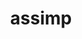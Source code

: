 ---
title: "assimp"
layout: cache
categories: [package, develop]
meta: {"compilers": ["gcc@11.1.0", "gcc@11.4.0", "gcc@13.2.0"], "num_specs": 120, "num_specs_by_stack": {"data-vis-sdk": 66, "e4s": 3, "hep": 51, "root": 120}, "oss": ["ubuntu20.04", "ubuntu22.04", "ubuntu24.04"], "platforms": ["linux"], "stacks": ["data-vis-sdk", "e4s", "hep", "root"], "targets": ["x86_64_v3"], "versions": ["5.4.3", "6.0.2"]}
spec_details: [{"compiler": "gcc@11.4.0", "hash": "25hrzxwp2kjblin65lrwahblnx3fjy7m", "os": "ubuntu22.04", "platform": "linux", "size": "-", "stacks": ["hep", "root"], "target": "x86_64_v3", "variants": ["build_system=cmake", "build_type=Release", "generator=make", "~ipo", "+shared"], "versions": ["5.4.3"]}, {"compiler": "gcc@11.1.0", "hash": "2joqajj74s3r7qavcutaeyhrhlyvfh2f", "os": "ubuntu20.04", "platform": "linux", "size": "-", "stacks": ["data-vis-sdk", "root"], "target": "x86_64_v3", "variants": ["build_system=cmake", "build_type=Release", "generator=make", "~ipo", "+shared"], "versions": ["5.4.3"]}, {"compiler": "gcc@11.1.0", "hash": "2ksgiajxxjunifrc24euzf44ukofbsbh", "os": "ubuntu20.04", "platform": "linux", "size": "-", "stacks": ["data-vis-sdk", "root"], "target": "x86_64_v3", "variants": ["build_system=cmake", "build_type=Release", "generator=make", "~ipo", "+shared"], "versions": ["5.4.3"]}, {"compiler": "gcc@11.4.0", "hash": "2kt3fwieb3bmr2kfcf4bmmvvlfu5cmix", "os": "ubuntu22.04", "platform": "linux", "size": "-", "stacks": ["e4s", "root"], "target": "x86_64_v3", "variants": ["build_system=cmake", "build_type=Release", "generator=make", "~ipo", "+shared"], "versions": ["6.0.2"]}, {"compiler": "gcc@11.4.0", "hash": "2ymrssodafv7rqsjh6w4zjqp7swg2z5q", "os": "ubuntu22.04", "platform": "linux", "size": "-", "stacks": ["e4s", "root"], "target": "x86_64_v3", "variants": ["build_system=cmake", "build_type=Release", "generator=make", "~ipo", "+shared"], "versions": ["6.0.2"]}, {"compiler": "gcc@11.1.0", "hash": "2zzhkgpj2jjryzya2icxgkjsikzv6tis", "os": "ubuntu20.04", "platform": "linux", "size": "-", "stacks": ["data-vis-sdk", "root"], "target": "x86_64_v3", "variants": ["build_system=cmake", "build_type=Release", "generator=make", "~ipo", "+shared"], "versions": ["5.4.3"]}, {"compiler": "gcc@11.1.0", "hash": "36hojyqd2rlow427rirvfg72wovn5b3o", "os": "ubuntu20.04", "platform": "linux", "size": "-", "stacks": ["data-vis-sdk", "root"], "target": "x86_64_v3", "variants": ["build_system=cmake", "build_type=Release", "generator=make", "~ipo", "+shared"], "versions": ["5.4.3"]}, {"compiler": "gcc@11.1.0", "hash": "3mzekvtuvwx6h575cpgvck2efs5tfs23", "os": "ubuntu20.04", "platform": "linux", "size": "-", "stacks": ["data-vis-sdk", "root"], "target": "x86_64_v3", "variants": ["build_system=cmake", "build_type=Release", "generator=make", "~ipo", "+shared"], "versions": ["5.4.3"]}, {"compiler": "gcc@11.4.0", "hash": "3q3emajomm732suthyznq5raoo2bv55m", "os": "ubuntu22.04", "platform": "linux", "size": "-", "stacks": ["hep", "root"], "target": "x86_64_v3", "variants": ["build_system=cmake", "build_type=Release", "generator=make", "~ipo", "+shared"], "versions": ["5.4.3"]}, {"compiler": "gcc@11.1.0", "hash": "3ukfb4lihhjl63iygmgvybw4dnonvnlg", "os": "ubuntu20.04", "platform": "linux", "size": "-", "stacks": ["data-vis-sdk", "root"], "target": "x86_64_v3", "variants": ["build_system=cmake", "build_type=Release", "generator=make", "~ipo", "+shared"], "versions": ["5.4.3"]}, {"compiler": "gcc@13.2.0", "hash": "43lsgfwj6j5sabpfkzbr2xx36obcfzh6", "os": "ubuntu24.04", "platform": "linux", "size": "-", "stacks": ["hep", "root"], "target": "x86_64_v3", "variants": ["build_system=cmake", "build_type=Release", "generator=make", "~ipo", "+shared"], "versions": ["5.4.3"]}, {"compiler": "gcc@11.1.0", "hash": "4axe4v6tq4awoyyojdf6sklgyutadbr4", "os": "ubuntu20.04", "platform": "linux", "size": "-", "stacks": ["data-vis-sdk", "root"], "target": "x86_64_v3", "variants": ["build_system=cmake", "build_type=Release", "generator=make", "~ipo", "+shared"], "versions": ["5.4.3"]}, {"compiler": "gcc@11.1.0", "hash": "4nqvdbsepzyhrdc6yhx3mxo4ywumpqtc", "os": "ubuntu20.04", "platform": "linux", "size": "-", "stacks": ["data-vis-sdk", "root"], "target": "x86_64_v3", "variants": ["build_system=cmake", "build_type=Release", "generator=make", "~ipo", "+shared"], "versions": ["5.4.3"]}, {"compiler": "gcc@11.1.0", "hash": "4ynjwazzei6747pwgxpgnkg2ofnkjka2", "os": "ubuntu20.04", "platform": "linux", "size": "-", "stacks": ["data-vis-sdk", "root"], "target": "x86_64_v3", "variants": ["build_system=cmake", "build_type=Release", "generator=make", "~ipo", "+shared"], "versions": ["5.4.3"]}, {"compiler": "gcc@11.1.0", "hash": "55y55lgecu6matjg3ngomqrbwijewp7y", "os": "ubuntu20.04", "platform": "linux", "size": "-", "stacks": ["data-vis-sdk", "root"], "target": "x86_64_v3", "variants": ["build_system=cmake", "build_type=Release", "generator=make", "~ipo", "+shared"], "versions": ["5.4.3"]}, {"compiler": "gcc@11.1.0", "hash": "5gllw2rea26xbes3yyzlbhpj5mxnavue", "os": "ubuntu20.04", "platform": "linux", "size": "-", "stacks": ["data-vis-sdk", "root"], "target": "x86_64_v3", "variants": ["build_system=cmake", "build_type=Release", "generator=make", "~ipo", "+shared"], "versions": ["5.4.3"]}, {"compiler": "gcc@11.4.0", "hash": "5n6wpdzda3nztswnr3fqznsqr3ghjx3q", "os": "ubuntu22.04", "platform": "linux", "size": "-", "stacks": ["hep", "root"], "target": "x86_64_v3", "variants": ["build_system=cmake", "build_type=Release", "generator=make", "~ipo", "+shared"], "versions": ["5.4.3"]}, {"compiler": "gcc@11.4.0", "hash": "5t2pceklgfajbjich5pcy4tvy2eltc6e", "os": "ubuntu22.04", "platform": "linux", "size": "-", "stacks": ["hep", "root"], "target": "x86_64_v3", "variants": ["build_system=cmake", "build_type=Release", "generator=make", "~ipo", "+shared"], "versions": ["5.4.3"]}, {"compiler": "gcc@11.1.0", "hash": "5zf7k3wlcdcvxfwn4amfph5phaksqi5j", "os": "ubuntu20.04", "platform": "linux", "size": "-", "stacks": ["data-vis-sdk", "root"], "target": "x86_64_v3", "variants": ["build_system=cmake", "build_type=Release", "generator=make", "~ipo", "+shared"], "versions": ["5.4.3"]}, {"compiler": "gcc@13.2.0", "hash": "6joaesvbcy4wqo6s33qr2yz57xjf3vbu", "os": "ubuntu24.04", "platform": "linux", "size": "-", "stacks": ["hep", "root"], "target": "x86_64_v3", "variants": ["build_system=cmake", "build_type=Release", "generator=make", "~ipo", "+shared"], "versions": ["6.0.2"]}, {"compiler": "gcc@11.4.0", "hash": "6povyowf4ri3tgxvx5wssidnescpbazp", "os": "ubuntu22.04", "platform": "linux", "size": "-", "stacks": ["hep", "root"], "target": "x86_64_v3", "variants": ["build_system=cmake", "build_type=Release", "generator=make", "~ipo", "+shared"], "versions": ["6.0.2"]}, {"compiler": "gcc@11.1.0", "hash": "76qqk243o6ytrjavdulc5yifs7mnpubh", "os": "ubuntu20.04", "platform": "linux", "size": "-", "stacks": ["data-vis-sdk", "root"], "target": "x86_64_v3", "variants": ["build_system=cmake", "build_type=Release", "generator=make", "~ipo", "+shared"], "versions": ["5.4.3"]}, {"compiler": "gcc@11.4.0", "hash": "7e7rpetseur7rdz4rijp53qfgkwhvopk", "os": "ubuntu22.04", "platform": "linux", "size": "-", "stacks": ["hep", "root"], "target": "x86_64_v3", "variants": ["build_system=cmake", "build_type=Release", "generator=make", "~ipo", "+shared"], "versions": ["5.4.3"]}, {"compiler": "gcc@13.2.0", "hash": "7k2dkyki7bvh4ttdvvpz7i6rtnxhg4qm", "os": "ubuntu24.04", "platform": "linux", "size": "-", "stacks": ["hep", "root"], "target": "x86_64_v3", "variants": ["build_system=cmake", "build_type=Release", "generator=make", "~ipo", "+shared"], "versions": ["6.0.2"]}, {"compiler": "gcc@11.1.0", "hash": "7qayya7edtocbximafrryn5boqfl2sl5", "os": "ubuntu20.04", "platform": "linux", "size": "-", "stacks": ["data-vis-sdk", "root"], "target": "x86_64_v3", "variants": ["build_system=cmake", "build_type=Release", "generator=make", "~ipo", "+shared"], "versions": ["5.4.3"]}, {"compiler": "gcc@11.1.0", "hash": "7r7ysvclecznb333znpv5qtuoehsbh3v", "os": "ubuntu20.04", "platform": "linux", "size": "-", "stacks": ["data-vis-sdk", "root"], "target": "x86_64_v3", "variants": ["build_system=cmake", "build_type=Release", "generator=make", "~ipo", "+shared"], "versions": ["5.4.3"]}, {"compiler": "gcc@11.1.0", "hash": "7t7p3gaow665hetthanqj76l7xsvaa2q", "os": "ubuntu20.04", "platform": "linux", "size": "-", "stacks": ["data-vis-sdk", "root"], "target": "x86_64_v3", "variants": ["build_system=cmake", "build_type=Release", "generator=make", "~ipo", "+shared"], "versions": ["5.4.3"]}, {"compiler": "gcc@11.4.0", "hash": "7xu6hgtoe6vp25qtu5hpg42dzg3wakbb", "os": "ubuntu22.04", "platform": "linux", "size": "-", "stacks": ["hep", "root"], "target": "x86_64_v3", "variants": ["build_system=cmake", "build_type=Release", "generator=make", "~ipo", "+shared"], "versions": ["5.4.3"]}, {"compiler": "gcc@13.2.0", "hash": "a2uwcafba2k4a5y2om5s5qmjndr5on4u", "os": "ubuntu24.04", "platform": "linux", "size": "-", "stacks": ["hep", "root"], "target": "x86_64_v3", "variants": ["build_system=cmake", "build_type=Release", "generator=make", "~ipo", "+shared"], "versions": ["5.4.3"]}, {"compiler": "gcc@11.1.0", "hash": "a3d55oi4lmerfrknd74hgthyzi5cxyjr", "os": "ubuntu20.04", "platform": "linux", "size": "-", "stacks": ["data-vis-sdk", "root"], "target": "x86_64_v3", "variants": ["build_system=cmake", "build_type=Release", "generator=make", "~ipo", "+shared"], "versions": ["5.4.3"]}, {"compiler": "gcc@11.1.0", "hash": "aa6hpluxjmj65nygpqpprxvfk7r2y6za", "os": "ubuntu20.04", "platform": "linux", "size": "-", "stacks": ["data-vis-sdk", "root"], "target": "x86_64_v3", "variants": ["build_system=cmake", "build_type=Release", "generator=make", "~ipo", "+shared"], "versions": ["5.4.3"]}, {"compiler": "gcc@11.1.0", "hash": "aghkqxeqxbqsy2vz3ph25xu6kw5rxr7m", "os": "ubuntu20.04", "platform": "linux", "size": "-", "stacks": ["data-vis-sdk", "root"], "target": "x86_64_v3", "variants": ["build_system=cmake", "build_type=Release", "generator=make", "~ipo", "+shared"], "versions": ["5.4.3"]}, {"compiler": "gcc@11.4.0", "hash": "agssewrzoxtoolc53mclbv35mvs4xe5n", "os": "ubuntu22.04", "platform": "linux", "size": "-", "stacks": ["hep", "root"], "target": "x86_64_v3", "variants": ["build_system=cmake", "build_type=Release", "generator=make", "~ipo", "+shared"], "versions": ["6.0.2"]}, {"compiler": "gcc@11.1.0", "hash": "agzerkhwm7hcp6dx24efsllc3dz5nvyo", "os": "ubuntu20.04", "platform": "linux", "size": "-", "stacks": ["data-vis-sdk", "root"], "target": "x86_64_v3", "variants": ["build_system=cmake", "build_type=Release", "generator=make", "~ipo", "+shared"], "versions": ["5.4.3"]}, {"compiler": "gcc@11.4.0", "hash": "ak7pls3t2adfmaidc7fkyv6j6x43tmn7", "os": "ubuntu22.04", "platform": "linux", "size": "-", "stacks": ["hep", "root"], "target": "x86_64_v3", "variants": ["build_system=cmake", "build_type=Release", "generator=make", "~ipo", "+shared"], "versions": ["5.4.3"]}, {"compiler": "gcc@11.4.0", "hash": "anbl4wc7wsffec566rvzdkfdsjmrcz2o", "os": "ubuntu22.04", "platform": "linux", "size": "-", "stacks": ["hep", "root"], "target": "x86_64_v3", "variants": ["build_system=cmake", "build_type=Release", "generator=make", "~ipo", "+shared"], "versions": ["5.4.3"]}, {"compiler": "gcc@13.2.0", "hash": "b2hpn6d5dzm4fnpwdmnoma677oycrsup", "os": "ubuntu24.04", "platform": "linux", "size": "-", "stacks": ["hep", "root"], "target": "x86_64_v3", "variants": ["build_system=cmake", "build_type=Release", "generator=make", "~ipo", "+shared"], "versions": ["5.4.3"]}, {"compiler": "gcc@11.1.0", "hash": "btfh4et3odnh446plslwwx3fisl4bwgc", "os": "ubuntu20.04", "platform": "linux", "size": "-", "stacks": ["data-vis-sdk", "root"], "target": "x86_64_v3", "variants": ["build_system=cmake", "build_type=Release", "generator=make", "~ipo", "+shared"], "versions": ["5.4.3"]}, {"compiler": "gcc@11.1.0", "hash": "bz6gitqmrkhw5maizdi3zzobnoxxfy26", "os": "ubuntu20.04", "platform": "linux", "size": "-", "stacks": ["data-vis-sdk", "root"], "target": "x86_64_v3", "variants": ["build_system=cmake", "build_type=Release", "generator=make", "~ipo", "+shared"], "versions": ["5.4.3"]}, {"compiler": "gcc@11.1.0", "hash": "caveqy2iqf4slgbqcsctjq32fylbvqmv", "os": "ubuntu20.04", "platform": "linux", "size": "-", "stacks": ["data-vis-sdk", "root"], "target": "x86_64_v3", "variants": ["build_system=cmake", "build_type=Release", "generator=make", "~ipo", "+shared"], "versions": ["5.4.3"]}, {"compiler": "gcc@11.4.0", "hash": "cgwgvs73wxeevja6zrwhmdhogj4qmic4", "os": "ubuntu22.04", "platform": "linux", "size": "-", "stacks": ["hep", "root"], "target": "x86_64_v3", "variants": ["build_system=cmake", "build_type=Release", "generator=make", "~ipo", "+shared"], "versions": ["5.4.3"]}, {"compiler": "gcc@13.2.0", "hash": "cwkrmea6wsljdwjx3bwfbyeo4aufrdpt", "os": "ubuntu24.04", "platform": "linux", "size": "-", "stacks": ["hep", "root"], "target": "x86_64_v3", "variants": ["build_system=cmake", "build_type=Release", "generator=make", "~ipo", "+shared"], "versions": ["6.0.2"]}, {"compiler": "gcc@11.1.0", "hash": "diprittrf5bqrsymdom5vy56wpoz4d4x", "os": "ubuntu20.04", "platform": "linux", "size": "-", "stacks": ["data-vis-sdk", "root"], "target": "x86_64_v3", "variants": ["build_system=cmake", "build_type=Release", "generator=make", "~ipo", "+shared"], "versions": ["5.4.3"]}, {"compiler": "gcc@11.4.0", "hash": "dmf5gfdomib5geywgb6kihtdwfeqtkpx", "os": "ubuntu22.04", "platform": "linux", "size": "-", "stacks": ["hep", "root"], "target": "x86_64_v3", "variants": ["build_system=cmake", "build_type=Release", "generator=make", "~ipo", "+shared"], "versions": ["5.4.3"]}, {"compiler": "gcc@11.4.0", "hash": "dxyouuxha6idyfo2o6jzvinf42uuqqq6", "os": "ubuntu22.04", "platform": "linux", "size": "-", "stacks": ["hep", "root"], "target": "x86_64_v3", "variants": ["build_system=cmake", "build_type=Release", "generator=make", "~ipo", "+shared"], "versions": ["5.4.3"]}, {"compiler": "gcc@11.1.0", "hash": "ef5zlzwos5pvlvuiqw37l6ujcwd6w6cu", "os": "ubuntu20.04", "platform": "linux", "size": "-", "stacks": ["data-vis-sdk", "root"], "target": "x86_64_v3", "variants": ["build_system=cmake", "build_type=Release", "generator=make", "~ipo", "+shared"], "versions": ["5.4.3"]}, {"compiler": "gcc@11.1.0", "hash": "egaieefwbtmjfn57fwfjxiyqkxon3yul", "os": "ubuntu20.04", "platform": "linux", "size": "-", "stacks": ["data-vis-sdk", "root"], "target": "x86_64_v3", "variants": ["build_system=cmake", "build_type=Release", "generator=make", "~ipo", "+shared"], "versions": ["5.4.3"]}, {"compiler": "gcc@11.1.0", "hash": "f4m2uuwaqkde3vknm2rmjdjdjmwzawgx", "os": "ubuntu20.04", "platform": "linux", "size": "-", "stacks": ["data-vis-sdk", "root"], "target": "x86_64_v3", "variants": ["build_system=cmake", "build_type=Release", "generator=make", "~ipo", "+shared"], "versions": ["5.4.3"]}, {"compiler": "gcc@11.1.0", "hash": "ferw2tuibzxtcgfer2cmqiiekot373zx", "os": "ubuntu20.04", "platform": "linux", "size": "-", "stacks": ["data-vis-sdk", "root"], "target": "x86_64_v3", "variants": ["build_system=cmake", "build_type=Release", "generator=make", "~ipo", "+shared"], "versions": ["5.4.3"]}, {"compiler": "gcc@13.2.0", "hash": "fkemjuutxbxfx73kdhd4dy6h552sjejd", "os": "ubuntu24.04", "platform": "linux", "size": "-", "stacks": ["hep", "root"], "target": "x86_64_v3", "variants": ["build_system=cmake", "build_type=Release", "generator=make", "~ipo", "+shared"], "versions": ["5.4.3"]}, {"compiler": "gcc@11.4.0", "hash": "fmj2uccsoez3k7kk6kn7dde67hmnfzl4", "os": "ubuntu22.04", "platform": "linux", "size": "-", "stacks": ["hep", "root"], "target": "x86_64_v3", "variants": ["build_system=cmake", "build_type=Release", "generator=make", "~ipo", "+shared"], "versions": ["5.4.3"]}, {"compiler": "gcc@11.4.0", "hash": "fr7hcvwmynmrrws2zl3zogqwkml473bk", "os": "ubuntu22.04", "platform": "linux", "size": "-", "stacks": ["hep", "root"], "target": "x86_64_v3", "variants": ["build_system=cmake", "build_type=Release", "generator=make", "~ipo", "+shared"], "versions": ["5.4.3"]}, {"compiler": "gcc@11.4.0", "hash": "fyadtflijtlphljbw2ckavcjkhwpkzag", "os": "ubuntu22.04", "platform": "linux", "size": "-", "stacks": ["hep", "root"], "target": "x86_64_v3", "variants": ["build_system=cmake", "build_type=Release", "generator=make", "~ipo", "+shared"], "versions": ["5.4.3"]}, {"compiler": "gcc@11.1.0", "hash": "fyha6fhul7a26hmlobqkqmjrp7lx5eo2", "os": "ubuntu20.04", "platform": "linux", "size": "-", "stacks": ["data-vis-sdk", "root"], "target": "x86_64_v3", "variants": ["build_system=cmake", "build_type=Release", "generator=make", "~ipo", "+shared"], "versions": ["5.4.3"]}, {"compiler": "gcc@11.4.0", "hash": "h4vgz2ovh464qftfenxopgpgfhdn65hg", "os": "ubuntu22.04", "platform": "linux", "size": "-", "stacks": ["hep", "root"], "target": "x86_64_v3", "variants": ["build_system=cmake", "build_type=Release", "generator=make", "~ipo", "+shared"], "versions": ["5.4.3"]}, {"compiler": "gcc@11.1.0", "hash": "hbbkzm5lefamivjocig3i24j3kkv23bo", "os": "ubuntu20.04", "platform": "linux", "size": "-", "stacks": ["data-vis-sdk", "root"], "target": "x86_64_v3", "variants": ["build_system=cmake", "build_type=Release", "generator=make", "~ipo", "+shared"], "versions": ["5.4.3"]}, {"compiler": "gcc@11.4.0", "hash": "hfssuro2isoyp3upp6voqbg3ehnejinx", "os": "ubuntu22.04", "platform": "linux", "size": "-", "stacks": ["hep", "root"], "target": "x86_64_v3", "variants": ["build_system=cmake", "build_type=Release", "generator=make", "~ipo", "+shared"], "versions": ["5.4.3"]}, {"compiler": "gcc@11.1.0", "hash": "hvdphnouztvn6y6nibnzufizpt57crmp", "os": "ubuntu20.04", "platform": "linux", "size": "-", "stacks": ["data-vis-sdk", "root"], "target": "x86_64_v3", "variants": ["build_system=cmake", "build_type=Release", "generator=make", "~ipo", "+shared"], "versions": ["5.4.3"]}, {"compiler": "gcc@11.1.0", "hash": "iud3hfs2t675cpr3ezplgot5omsk3pbr", "os": "ubuntu20.04", "platform": "linux", "size": "-", "stacks": ["data-vis-sdk", "root"], "target": "x86_64_v3", "variants": ["build_system=cmake", "build_type=Release", "generator=make", "~ipo", "+shared"], "versions": ["5.4.3"]}, {"compiler": "gcc@11.1.0", "hash": "iyqv6xra4eaganvjvp6jryh5grgjeitm", "os": "ubuntu20.04", "platform": "linux", "size": "-", "stacks": ["data-vis-sdk", "root"], "target": "x86_64_v3", "variants": ["build_system=cmake", "build_type=Release", "generator=make", "~ipo", "+shared"], "versions": ["5.4.3"]}, {"compiler": "gcc@11.1.0", "hash": "jaxmi5vsv2bonulqpxjc4nz2pph7rh46", "os": "ubuntu20.04", "platform": "linux", "size": "-", "stacks": ["data-vis-sdk", "root"], "target": "x86_64_v3", "variants": ["build_system=cmake", "build_type=Release", "generator=make", "~ipo", "+shared"], "versions": ["5.4.3"]}, {"compiler": "gcc@11.4.0", "hash": "jwzxyifpxdewm3th2t7p5hvfcnmk6wgy", "os": "ubuntu22.04", "platform": "linux", "size": "-", "stacks": ["hep", "root"], "target": "x86_64_v3", "variants": ["build_system=cmake", "build_type=Release", "generator=make", "~ipo", "+shared"], "versions": ["5.4.3"]}, {"compiler": "gcc@13.2.0", "hash": "kamlyqwl35rtpj5z3tbtrreh2u5alabm", "os": "ubuntu24.04", "platform": "linux", "size": "-", "stacks": ["hep", "root"], "target": "x86_64_v3", "variants": ["build_system=cmake", "build_type=Release", "generator=make", "~ipo", "+shared"], "versions": ["6.0.2"]}, {"compiler": "gcc@11.4.0", "hash": "l2xky2syflunzyhsrrrrxoapiqoih3va", "os": "ubuntu22.04", "platform": "linux", "size": "-", "stacks": ["hep", "root"], "target": "x86_64_v3", "variants": ["build_system=cmake", "build_type=Release", "generator=make", "~ipo", "+shared"], "versions": ["5.4.3"]}, {"compiler": "gcc@11.4.0", "hash": "lfvzqysoperloebba2wkn7f3uisxk3bp", "os": "ubuntu22.04", "platform": "linux", "size": "-", "stacks": ["hep", "root"], "target": "x86_64_v3", "variants": ["build_system=cmake", "build_type=Release", "generator=make", "~ipo", "+shared"], "versions": ["5.4.3"]}, {"compiler": "gcc@11.1.0", "hash": "livvd7ycrioo4dr4lgbpymuu4k7nl5c6", "os": "ubuntu20.04", "platform": "linux", "size": "-", "stacks": ["data-vis-sdk", "root"], "target": "x86_64_v3", "variants": ["build_system=cmake", "build_type=Release", "generator=make", "~ipo", "+shared"], "versions": ["5.4.3"]}, {"compiler": "gcc@13.2.0", "hash": "ll53ykjgap3qj6ebinasaed2zltxop5j", "os": "ubuntu24.04", "platform": "linux", "size": "-", "stacks": ["hep", "root"], "target": "x86_64_v3", "variants": ["build_system=cmake", "build_type=Release", "generator=make", "~ipo", "+shared"], "versions": ["5.4.3"]}, {"compiler": "gcc@11.1.0", "hash": "lqo65rhja653i2bc733ucnlhi77f6rgw", "os": "ubuntu20.04", "platform": "linux", "size": "-", "stacks": ["data-vis-sdk", "root"], "target": "x86_64_v3", "variants": ["build_system=cmake", "build_type=Release", "generator=make", "~ipo", "+shared"], "versions": ["5.4.3"]}, {"compiler": "gcc@11.4.0", "hash": "m2cnjmodfoh37u6yn5qe2ozmtdxja3d5", "os": "ubuntu22.04", "platform": "linux", "size": "-", "stacks": ["hep", "root"], "target": "x86_64_v3", "variants": ["build_system=cmake", "build_type=Release", "generator=make", "~ipo", "+shared"], "versions": ["5.4.3"]}, {"compiler": "gcc@13.2.0", "hash": "m2w6k6ic5hm3sjiteg4o7k7s6vmq7f6g", "os": "ubuntu24.04", "platform": "linux", "size": "-", "stacks": ["hep", "root"], "target": "x86_64_v3", "variants": ["build_system=cmake", "build_type=Release", "generator=make", "~ipo", "+shared"], "versions": ["5.4.3"]}, {"compiler": "gcc@11.1.0", "hash": "mskevrsr7pf56k3wnir6bmrsfcnpfgjc", "os": "ubuntu20.04", "platform": "linux", "size": "-", "stacks": ["data-vis-sdk", "root"], "target": "x86_64_v3", "variants": ["build_system=cmake", "build_type=Release", "generator=make", "~ipo", "+shared"], "versions": ["5.4.3"]}, {"compiler": "gcc@13.2.0", "hash": "nhc3aplf7xqlvzax4qxsfw24cfcormyx", "os": "ubuntu24.04", "platform": "linux", "size": "-", "stacks": ["hep", "root"], "target": "x86_64_v3", "variants": ["build_system=cmake", "build_type=Release", "generator=make", "~ipo", "+shared"], "versions": ["6.0.2"]}, {"compiler": "gcc@11.1.0", "hash": "nioua4icyhat2q2nu54zlhwfifoualpy", "os": "ubuntu20.04", "platform": "linux", "size": "-", "stacks": ["data-vis-sdk", "root"], "target": "x86_64_v3", "variants": ["build_system=cmake", "build_type=Release", "generator=make", "~ipo", "+shared"], "versions": ["5.4.3"]}, {"compiler": "gcc@13.2.0", "hash": "nlfcyqfazpwulcphx5mrtb2auwci34b3", "os": "ubuntu24.04", "platform": "linux", "size": "-", "stacks": ["hep", "root"], "target": "x86_64_v3", "variants": ["build_system=cmake", "build_type=Release", "generator=make", "~ipo", "+shared"], "versions": ["5.4.3"]}, {"compiler": "gcc@11.4.0", "hash": "nmacgn4ahyolmf45a6yx2cv6f4p45sut", "os": "ubuntu22.04", "platform": "linux", "size": "-", "stacks": ["hep", "root"], "target": "x86_64_v3", "variants": ["build_system=cmake", "build_type=Release", "generator=make", "~ipo", "+shared"], "versions": ["5.4.3"]}, {"compiler": "gcc@11.1.0", "hash": "nrfkunzz5oxn45xhtyn5m256mh3ld5tb", "os": "ubuntu20.04", "platform": "linux", "size": "-", "stacks": ["data-vis-sdk", "root"], "target": "x86_64_v3", "variants": ["build_system=cmake", "build_type=Release", "generator=make", "~ipo", "+shared"], "versions": ["5.4.3"]}, {"compiler": "gcc@11.4.0", "hash": "ohct4qtdjf2d33kqlyjyxb63vywyx3e4", "os": "ubuntu22.04", "platform": "linux", "size": "-", "stacks": ["hep", "root"], "target": "x86_64_v3", "variants": ["build_system=cmake", "build_type=Release", "generator=make", "~ipo", "+shared"], "versions": ["5.4.3"]}, {"compiler": "gcc@11.4.0", "hash": "olna3wsdn33m2aixlie7qyqslpe7hyqz", "os": "ubuntu22.04", "platform": "linux", "size": "-", "stacks": ["hep", "root"], "target": "x86_64_v3", "variants": ["build_system=cmake", "build_type=Release", "generator=make", "~ipo", "+shared"], "versions": ["6.0.2"]}, {"compiler": "gcc@11.1.0", "hash": "onmnnmoesspij5ikymralpf7xhniz5es", "os": "ubuntu20.04", "platform": "linux", "size": "-", "stacks": ["data-vis-sdk", "root"], "target": "x86_64_v3", "variants": ["build_system=cmake", "build_type=Release", "generator=make", "~ipo", "+shared"], "versions": ["5.4.3"]}, {"compiler": "gcc@13.2.0", "hash": "orf7ywabgrkuqq4wbbxy6cqe2s4qtpbj", "os": "ubuntu24.04", "platform": "linux", "size": "-", "stacks": ["hep", "root"], "target": "x86_64_v3", "variants": ["build_system=cmake", "build_type=Release", "generator=make", "~ipo", "+shared"], "versions": ["5.4.3"]}, {"compiler": "gcc@11.1.0", "hash": "otrsaf6p22grvfep2ofaqlndcd727ydm", "os": "ubuntu20.04", "platform": "linux", "size": "-", "stacks": ["data-vis-sdk", "root"], "target": "x86_64_v3", "variants": ["build_system=cmake", "build_type=Release", "generator=make", "~ipo", "+shared"], "versions": ["5.4.3"]}, {"compiler": "gcc@11.1.0", "hash": "ouxyltmdz4hjqghp3h64gpxy6pce3xhk", "os": "ubuntu20.04", "platform": "linux", "size": "-", "stacks": ["data-vis-sdk", "root"], "target": "x86_64_v3", "variants": ["build_system=cmake", "build_type=Release", "generator=make", "~ipo", "+shared"], "versions": ["5.4.3"]}, {"compiler": "gcc@11.1.0", "hash": "ouzkqpjiszadfubf6x5etgxrqtw4gi7b", "os": "ubuntu20.04", "platform": "linux", "size": "-", "stacks": ["data-vis-sdk", "root"], "target": "x86_64_v3", "variants": ["build_system=cmake", "build_type=Release", "generator=make", "~ipo", "+shared"], "versions": ["5.4.3"]}, {"compiler": "gcc@11.1.0", "hash": "oy2x4iuvxg24ffesazqqb7pml73mkeju", "os": "ubuntu20.04", "platform": "linux", "size": "-", "stacks": ["data-vis-sdk", "root"], "target": "x86_64_v3", "variants": ["build_system=cmake", "build_type=Release", "generator=make", "~ipo", "+shared"], "versions": ["5.4.3"]}, {"compiler": "gcc@11.1.0", "hash": "plmqgyz7iubfp2tprerc6srs7uadkxrk", "os": "ubuntu20.04", "platform": "linux", "size": "-", "stacks": ["data-vis-sdk", "root"], "target": "x86_64_v3", "variants": ["build_system=cmake", "build_type=Release", "generator=make", "~ipo", "+shared"], "versions": ["5.4.3"]}, {"compiler": "gcc@11.1.0", "hash": "pr36kjnyt4rrdcwiqag6kteqfaivh2rh", "os": "ubuntu20.04", "platform": "linux", "size": "-", "stacks": ["data-vis-sdk", "root"], "target": "x86_64_v3", "variants": ["build_system=cmake", "build_type=Release", "generator=make", "~ipo", "+shared"], "versions": ["5.4.3"]}, {"compiler": "gcc@13.2.0", "hash": "puw2bp2rsaxp2dpzlg4567mq4iiuy543", "os": "ubuntu24.04", "platform": "linux", "size": "-", "stacks": ["hep", "root"], "target": "x86_64_v3", "variants": ["build_system=cmake", "build_type=Release", "generator=make", "~ipo", "+shared"], "versions": ["6.0.2"]}, {"compiler": "gcc@11.1.0", "hash": "qakamimmv7qpyk2htplb6pl7rwlqv3zj", "os": "ubuntu20.04", "platform": "linux", "size": "-", "stacks": ["data-vis-sdk", "root"], "target": "x86_64_v3", "variants": ["build_system=cmake", "build_type=Release", "generator=make", "~ipo", "+shared"], "versions": ["5.4.3"]}, {"compiler": "gcc@11.1.0", "hash": "qhr3f5ndcv256fq3iduyejkosleb26nh", "os": "ubuntu20.04", "platform": "linux", "size": "-", "stacks": ["data-vis-sdk", "root"], "target": "x86_64_v3", "variants": ["build_system=cmake", "build_type=Release", "generator=make", "~ipo", "+shared"], "versions": ["5.4.3"]}, {"compiler": "gcc@11.1.0", "hash": "qlbswg5fzd4wdawmfeknw3kdr755rzv3", "os": "ubuntu20.04", "platform": "linux", "size": "-", "stacks": ["data-vis-sdk", "root"], "target": "x86_64_v3", "variants": ["build_system=cmake", "build_type=Release", "generator=make", "~ipo", "+shared"], "versions": ["5.4.3"]}, {"compiler": "gcc@11.1.0", "hash": "rdbkmihr6bcre4nvxho46roulydxlxxm", "os": "ubuntu20.04", "platform": "linux", "size": "-", "stacks": ["data-vis-sdk", "root"], "target": "x86_64_v3", "variants": ["build_system=cmake", "build_type=Release", "generator=make", "~ipo", "+shared"], "versions": ["5.4.3"]}, {"compiler": "gcc@11.1.0", "hash": "rdlp7hbuqiumq7bfquopbqz6z4a7pzza", "os": "ubuntu20.04", "platform": "linux", "size": "-", "stacks": ["data-vis-sdk", "root"], "target": "x86_64_v3", "variants": ["build_system=cmake", "build_type=Release", "generator=make", "~ipo", "+shared"], "versions": ["5.4.3"]}, {"compiler": "gcc@13.2.0", "hash": "rdvxxbgfw5bbhx6ulfndzk6626xvsc4z", "os": "ubuntu24.04", "platform": "linux", "size": "-", "stacks": ["hep", "root"], "target": "x86_64_v3", "variants": ["build_system=cmake", "build_type=Release", "generator=make", "~ipo", "+shared"], "versions": ["6.0.2"]}, {"compiler": "gcc@11.1.0", "hash": "rn4n6bqfr5unbk4ybn6kosumlsuk2wsh", "os": "ubuntu20.04", "platform": "linux", "size": "-", "stacks": ["data-vis-sdk", "root"], "target": "x86_64_v3", "variants": ["build_system=cmake", "build_type=Release", "generator=make", "~ipo", "+shared"], "versions": ["5.4.3"]}, {"compiler": "gcc@13.2.0", "hash": "swpp5rxd2ntovfgtcx3v3kvuxyi6md54", "os": "ubuntu24.04", "platform": "linux", "size": "-", "stacks": ["hep", "root"], "target": "x86_64_v3", "variants": ["build_system=cmake", "build_type=Release", "generator=make", "~ipo", "+shared"], "versions": ["6.0.2"]}, {"compiler": "gcc@13.2.0", "hash": "t5vnofksszkiqwxzb75az3scmqe2eaj3", "os": "ubuntu24.04", "platform": "linux", "size": "-", "stacks": ["hep", "root"], "target": "x86_64_v3", "variants": ["build_system=cmake", "build_type=Release", "generator=make", "~ipo", "+shared"], "versions": ["5.4.3"]}, {"compiler": "gcc@13.2.0", "hash": "tousq62sunaqvni545s6kn3sc62ieizv", "os": "ubuntu24.04", "platform": "linux", "size": "-", "stacks": ["hep", "root"], "target": "x86_64_v3", "variants": ["build_system=cmake", "build_type=Release", "generator=make", "~ipo", "+shared"], "versions": ["6.0.2"]}, {"compiler": "gcc@11.1.0", "hash": "u27bo3t2rpl5kkhyn7wrtfu3lsrl6od6", "os": "ubuntu20.04", "platform": "linux", "size": "-", "stacks": ["data-vis-sdk", "root"], "target": "x86_64_v3", "variants": ["build_system=cmake", "build_type=Release", "generator=make", "~ipo", "+shared"], "versions": ["5.4.3"]}, {"compiler": "gcc@11.4.0", "hash": "vb6cyacf7epepplhrpcovury4nftqdyh", "os": "ubuntu22.04", "platform": "linux", "size": "-", "stacks": ["hep", "root"], "target": "x86_64_v3", "variants": ["build_system=cmake", "build_type=Release", "generator=make", "~ipo", "+shared"], "versions": ["5.4.3"]}, {"compiler": "gcc@11.1.0", "hash": "vne3nw52geaiixxmoux62q5g6bqpodx3", "os": "ubuntu20.04", "platform": "linux", "size": "-", "stacks": ["data-vis-sdk", "root"], "target": "x86_64_v3", "variants": ["build_system=cmake", "build_type=Release", "generator=make", "~ipo", "+shared"], "versions": ["5.4.3"]}, {"compiler": "gcc@11.1.0", "hash": "vpnw3jsseynpqbhuwvp7ypveifk4wku3", "os": "ubuntu20.04", "platform": "linux", "size": "-", "stacks": ["data-vis-sdk", "root"], "target": "x86_64_v3", "variants": ["build_system=cmake", "build_type=Release", "generator=make", "~ipo", "+shared"], "versions": ["5.4.3"]}, {"compiler": "gcc@11.1.0", "hash": "vrgmfdg5j56timxzro3zwmknfqgveg32", "os": "ubuntu20.04", "platform": "linux", "size": "-", "stacks": ["data-vis-sdk", "root"], "target": "x86_64_v3", "variants": ["build_system=cmake", "build_type=Release", "generator=make", "~ipo", "+shared"], "versions": ["5.4.3"]}, {"compiler": "gcc@11.1.0", "hash": "vy7f2uxauks6bb2xa2crn5yuwlkcb7er", "os": "ubuntu20.04", "platform": "linux", "size": "-", "stacks": ["data-vis-sdk", "root"], "target": "x86_64_v3", "variants": ["build_system=cmake", "build_type=Release", "generator=make", "~ipo", "+shared"], "versions": ["5.4.3"]}, {"compiler": "gcc@11.1.0", "hash": "vzoe2lmbxjadnvvspome6u2i32s6jxhk", "os": "ubuntu20.04", "platform": "linux", "size": "-", "stacks": ["data-vis-sdk", "root"], "target": "x86_64_v3", "variants": ["build_system=cmake", "build_type=Release", "generator=make", "~ipo", "+shared"], "versions": ["5.4.3"]}, {"compiler": "gcc@13.2.0", "hash": "w5bo2iuerjyq5s6p2rleda4ysjt2o74o", "os": "ubuntu24.04", "platform": "linux", "size": "-", "stacks": ["hep", "root"], "target": "x86_64_v3", "variants": ["build_system=cmake", "build_type=Release", "generator=make", "~ipo", "+shared"], "versions": ["6.0.2"]}, {"compiler": "gcc@11.4.0", "hash": "w7yabi4ttyhky6dnyc5g6qbn6zkcqilg", "os": "ubuntu22.04", "platform": "linux", "size": "-", "stacks": ["e4s", "root"], "target": "x86_64_v3", "variants": ["build_system=cmake", "build_type=Release", "generator=make", "~ipo", "+shared"], "versions": ["6.0.2"]}, {"compiler": "gcc@11.1.0", "hash": "wlhiulpqasli3sw2avtfi3fgkm37umtb", "os": "ubuntu20.04", "platform": "linux", "size": "-", "stacks": ["data-vis-sdk", "root"], "target": "x86_64_v3", "variants": ["build_system=cmake", "build_type=Release", "generator=make", "~ipo", "+shared"], "versions": ["5.4.3"]}, {"compiler": "gcc@11.1.0", "hash": "wwwhqlepgnxih5cklzmx62zkmlj5evdu", "os": "ubuntu20.04", "platform": "linux", "size": "-", "stacks": ["data-vis-sdk", "root"], "target": "x86_64_v3", "variants": ["build_system=cmake", "build_type=Release", "generator=make", "~ipo", "+shared"], "versions": ["5.4.3"]}, {"compiler": "gcc@11.1.0", "hash": "wzhec7gqgqbdidq5wb3vcwyyey2rfjbp", "os": "ubuntu20.04", "platform": "linux", "size": "-", "stacks": ["data-vis-sdk", "root"], "target": "x86_64_v3", "variants": ["build_system=cmake", "build_type=Release", "generator=make", "~ipo", "+shared"], "versions": ["5.4.3"]}, {"compiler": "gcc@11.4.0", "hash": "xalpns6psiewab7tu6uccnsijcorgfxo", "os": "ubuntu22.04", "platform": "linux", "size": "-", "stacks": ["hep", "root"], "target": "x86_64_v3", "variants": ["build_system=cmake", "build_type=Release", "generator=make", "~ipo", "+shared"], "versions": ["5.4.3"]}, {"compiler": "gcc@11.4.0", "hash": "xn2xoytsrf5vu2e2vuzjvponsqxdrkqw", "os": "ubuntu22.04", "platform": "linux", "size": "-", "stacks": ["hep", "root"], "target": "x86_64_v3", "variants": ["build_system=cmake", "build_type=Release", "generator=make", "~ipo", "+shared"], "versions": ["5.4.3"]}, {"compiler": "gcc@13.2.0", "hash": "yrmlsum5r2y4rmmf25babuavgisvyvdt", "os": "ubuntu24.04", "platform": "linux", "size": "-", "stacks": ["hep", "root"], "target": "x86_64_v3", "variants": ["build_system=cmake", "build_type=Release", "generator=make", "~ipo", "+shared"], "versions": ["5.4.3"]}, {"compiler": "gcc@11.4.0", "hash": "yttqiwa4w6e6a7yll6432ildpn5iwu57", "os": "ubuntu22.04", "platform": "linux", "size": "-", "stacks": ["hep", "root"], "target": "x86_64_v3", "variants": ["build_system=cmake", "build_type=Release", "generator=make", "~ipo", "+shared"], "versions": ["5.4.3"]}, {"compiler": "gcc@13.2.0", "hash": "yuywpsqstk4srpfgim3bvtoa7ss2k5j4", "os": "ubuntu24.04", "platform": "linux", "size": "-", "stacks": ["hep", "root"], "target": "x86_64_v3", "variants": ["build_system=cmake", "build_type=Release", "generator=make", "~ipo", "+shared"], "versions": ["5.4.3"]}, {"compiler": "gcc@11.1.0", "hash": "z4c7gkhyl24lesbkznrw32djxknjk6aa", "os": "ubuntu20.04", "platform": "linux", "size": "-", "stacks": ["data-vis-sdk", "root"], "target": "x86_64_v3", "variants": ["build_system=cmake", "build_type=Release", "generator=make", "~ipo", "+shared"], "versions": ["5.4.3"]}, {"compiler": "gcc@11.1.0", "hash": "z4jxsjb4cakjfegj7s3quehbdi7wjaqq", "os": "ubuntu20.04", "platform": "linux", "size": "-", "stacks": ["data-vis-sdk", "root"], "target": "x86_64_v3", "variants": ["build_system=cmake", "build_type=Release", "generator=make", "~ipo", "+shared"], "versions": ["5.4.3"]}, {"compiler": "gcc@11.1.0", "hash": "z5u2eynt2dp6us7e6euurstrrdb3crdt", "os": "ubuntu20.04", "platform": "linux", "size": "-", "stacks": ["data-vis-sdk", "root"], "target": "x86_64_v3", "variants": ["build_system=cmake", "build_type=Release", "generator=make", "~ipo", "+shared"], "versions": ["5.4.3"]}, {"compiler": "gcc@11.1.0", "hash": "zc2cejoh6uzktknscm53cpg3orbzki3u", "os": "ubuntu20.04", "platform": "linux", "size": "-", "stacks": ["data-vis-sdk", "root"], "target": "x86_64_v3", "variants": ["build_system=cmake", "build_type=Release", "generator=make", "~ipo", "+shared"], "versions": ["5.4.3"]}, {"compiler": "gcc@11.1.0", "hash": "zm2higrrnu5astckwouud45j6wsju7lo", "os": "ubuntu20.04", "platform": "linux", "size": "-", "stacks": ["data-vis-sdk", "root"], "target": "x86_64_v3", "variants": ["build_system=cmake", "build_type=Release", "generator=make", "~ipo", "+shared"], "versions": ["5.4.3"]}, {"compiler": "gcc@11.4.0", "hash": "zuru7ubjfidyott7eyrkyrmfdddtq2tu", "os": "ubuntu22.04", "platform": "linux", "size": "-", "stacks": ["hep", "root"], "target": "x86_64_v3", "variants": ["build_system=cmake", "build_type=Release", "generator=make", "~ipo", "+shared"], "versions": ["5.4.3"]}]
---